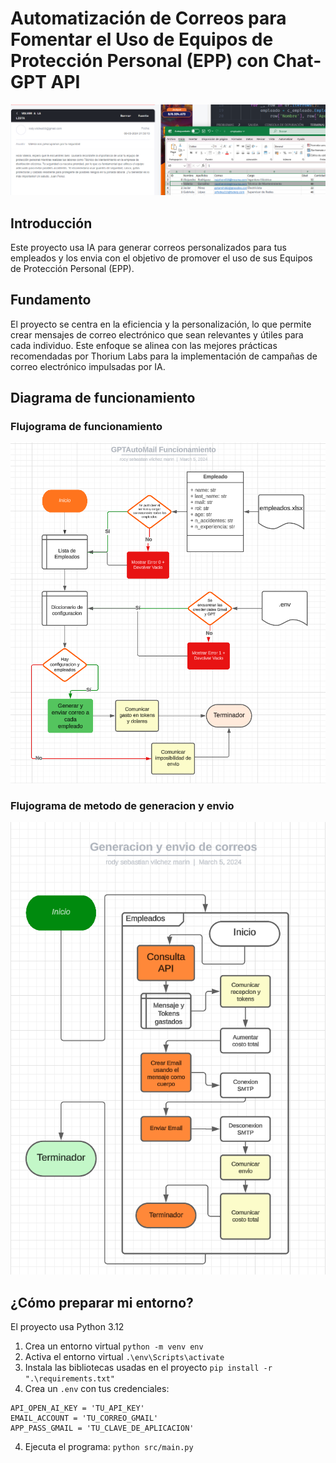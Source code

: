 # Automatización de Correos para Fomentar el Uso de Equipos de Protección Personal (EPP) con Chat-GPT API

<img src= DocAssets/ejemplo.png alt= 'Carmencita Lara ha conspirado contra nosotros'>

## Introducción

Este proyecto usa IA para generar correos personalizados para tus empleados y los envia con el objetivo de promover el uso de sus Equipos de Protección Personal (EPP).

## Fundamento
El proyecto se centra en la eficiencia y la personalización, lo que permite crear mensajes de correo electrónico que sean relevantes y útiles para cada individuo. Este enfoque se alinea con las mejores prácticas recomendadas por Thorium Labs para la implementación de campañas de correo electrónico impulsadas por IA.

## Diagrama de funcionamiento
### Flujograma de funcionamiento
<img src= DocAssets/flujograma-funcionamiento.png alt= 'Carmencita odia los flujogramas'>

### Flujograma de metodo de generacion y envio
<img src= DocAssets/flujograma-correo.png alt= 'Esa mujeeer nunca te amo'>

## ¿Cómo preparar mi entorno?
El proyecto usa Python 3.12

1. Crea un entorno virtual `python -m venv env`
1. Activa el entorno virtual `.\env\Scripts\activate` 
1. Instala las bibliotecas usadas en el proyecto `pip install -r ".\requirements.txt"`
1. Crea un `.env` con tus credenciales:
```
API_OPEN_AI_KEY = 'TU_API_KEY'
EMAIL_ACCOUNT = 'TU_CORREO_GMAIL'
APP_PASS_GMAIL = 'TU_CLAVE_DE_APLICACION'
```
4. Ejecuta el programa: `python src/main.py`




